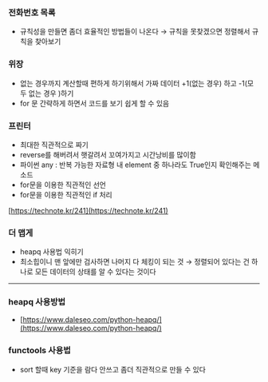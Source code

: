 ### 전화번호 목록

- 규칙성을 만들면 좀더 효율적인 방법들이 나온다 → 규칙을 못찾겠으면 정렬해서 규칙을 찾아보기

### 위장

- 없는 경우까지 계산할때 편하게 하기위해서 가짜 데이터 +1(없는 경우) 하고 -1(모두 없는 경우 )하기
- for 문 간략하게 하면서 코드를 보기 쉽게 할 수 있음

### 프린터

- 최대한 직관적으로 짜기
- reverse를 해버려서 햇갈려서 꼬여가지고 시간낭비를 많이함
- 파이썬 any : 반복 가능한 자료형 내 element 중 하나라도 True인지 확인해주는 메소드
- for문을 이용한 직관적인 선언
- for문을 이용한 직관적인 if 처리

[https://technote.kr/241](https://technote.kr/241)

### 더 맵게

- heapq 사용법 익히기
- 최소힙이니 맨 앞에만 검사하면 나머지 다 체킹이 되는 것 → 정렬되어 있다는 건 하나로 모든 데이터의 상태를 알 수 있다는 것이다

---

### heapq 사용방법

- [https://www.daleseo.com/python-heapq/](https://www.daleseo.com/python-heapq/)

### functools 사용법

- sort 할때 key 기준을 람다 안쓰고 좀더 직관적으로 만들 수 있다
